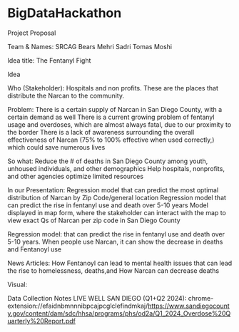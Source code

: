 # BigDataHackathon
Project Proposal 



Team & Names: SRCAG Bears 
Mehri Sadri
Tomas Moshi


Idea title: The Fentanyl Fight

Idea

Who (Stakeholder): Hospitals and non profits. These are the places that distribute the Narcan to the community.

Problem:
There is a certain supply of Narcan in San Diego County, with a certain demand as well 
There is a current growing problem of fentanyl usage and overdoses, which are almost always fatal, due to our proximity to the border
There is a lack of awareness surrounding the overall effectiveness of Narcan (75% to 100% effective when used correctly,) which could save numerous lives 

So what: 
Reduce the # of deaths in San Diego County among youth, unhoused individuals, and other demographics
Help hospitals, nonprofits, and other agencies optimize limited resources

In our Presentation:
Regression model that can predict the most optimal distribution of Narcan by Zip Code/general location
Regression model that can predict the rise in fentanyl use and death over 5-10 years
Model displayed in map form, where the stakeholder can interact with the map to view exact Qs of Narcan per zip code in San Diego County





Regression model:
 that can predict the rise in fentanyl use and death over 5-10 years.
When people use Narcan, it can show the decrease in deaths and Fentanoyl use


News Articles:
How Fentanoyl can lead to mental health issues that can lead the rise to homelessness, deaths,and 
How Narcan can decrease deaths




Visual:




Data Collection Notes
LIVE WELL SAN DIEGO (Q1+Q2 2024):  chrome-extension://efaidnbmnnnibpcajpcglclefindmkaj/https://www.sandiegocounty.gov/content/dam/sdc/hhsa/programs/phs/od2a/Q1_2024_Overdose%20Quarterly%20Report.pdf

